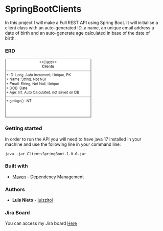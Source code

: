 # SpringBootClients

In this project I will make a Full REST API using Spring Boot.
It will initialise a client class with an auto-generated ID, a name, an unique email address a date of birth and an auto-generate age calculated in base of the date of birth.

### ERD

![ERD](src/main/resources/pictures/ClientsERD.png)

### Getting started
In order to run the API you will need to have java 17 installed in your machine and use the following line in your command line:
```
java -jar ClientsSpringBoot-1.0.0.jar
```

### Built with
- [Maven](https://maven.apache.org/) - Dependency Management

### Authors
- **Luis Nieto** - [luizzitol](https://github.com/luizzitol/)

### Jira Board
You can access my Jira board [Here](https://luisn.atlassian.net/jira/software/projects/LUIS/boards/1/)